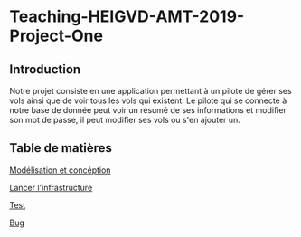 # Teaching-HEIGVD-AMT-2019-Project-One

## Introduction
Notre projet consiste en une application permettant à un pilote de gérer ses vols ainsi que de voir tous les vols qui existent. Le pilote qui se connecte à notre base de donnée peut voir un résumé de ses informations et modifier son mot de passe, il peut modifier ses vols ou s'en ajouter un.

## Table de matières

[Modélisation et concéption](https://github.com/panticne/Teaching-HEIGVD-AMT-2019-Project-One/blob/master/markdowns/modelisation.md)

[Lancer l'infrastructure](https://github.com/panticne/Teaching-HEIGVD-AMT-2019-Project-One/blob/master/markdowns/run.md)

[Test](https://github.com/panticne/Teaching-HEIGVD-AMT-2019-Project-One/blob/master/markdowns/test.md)

[Bug](https://github.com/panticne/Teaching-HEIGVD-AMT-2019-Project-One/blob/master/markdowns/bug.md)
